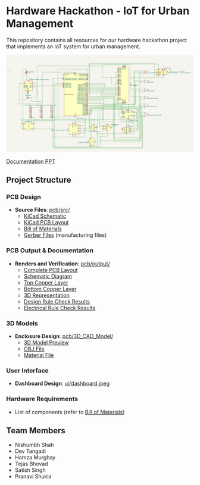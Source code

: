 # Hardware Hackathon - IoT for Urban Management

This repository contains all resources for our hardware hackathon project that implements an IoT system for urban management.

![](pcb/output/schematic.jpeg)

[Documentation](pcb/src/ERGA%20LABS.docx)
[PPT](pcb/src/erga%20labs.pptx)

## Project Structure

### PCB Design

- **Source Files**: [pcb/src/](pcb/src/)
  - [KiCad Schematic](pcb/src/testing.kicad_sch)
  - [KiCad PCB Layout](pcb/src/testing.kicad_pcb)
  - [Bill of Materials](pcb/src/bill-of-materials.csv)
  - [Gerber Files](pcb/src/gerber-files.zip) (manufacturing files)

### PCB Output & Documentation

- **Renders and Verification**: [pcb/output/](pcb/output/)
  - [Complete PCB Layout](pcb/output/complete_pcb_layout.jpeg)
  - [Schematic Diagram](pcb/output/schematic.jpeg)
  - [Top Copper Layer](pcb/output/top_copper.jpeg)
  - [Bottom Copper Layer](pcb/output/bottom_copper.jpeg)
  - [3D Representation](pcb/output/3d_representation.jpeg)
  - [Design Rule Check Results](pcb/output/design_rule_cheker.jpeg)
  - [Electrical Rule Check Results](pcb/output/electrical_rule_checker.jpeg)

### 3D Models

- **Enclosure Design**: [pcb/3D_CAD_Model/](pcb/3D_CAD_Model/)
  - [3D Model Preview](pcb/3D_CAD_Model/3d%20model.PNG)
  - [OBJ File](pcb/3D_CAD_Model/pcb%20bOX%20v1.obj)
  - [Material File](pcb/3D_CAD_Model/pcb%20bOX%20v1.mtl)

### User Interface

- **Dashboard Design**: [ui/dashboard.jpeg](ui/dashboard.jpeg)

### Hardware Requirements

- List of components (refer to [Bill of Materials](pcb/src/bill-of-materials.csv))

## Team Members

- Nishumbh Shah
- Dev Tangadi
- Hamza Murghay
- Tejas Bhovad
- Satish Singh
- Pranavi Shukla
